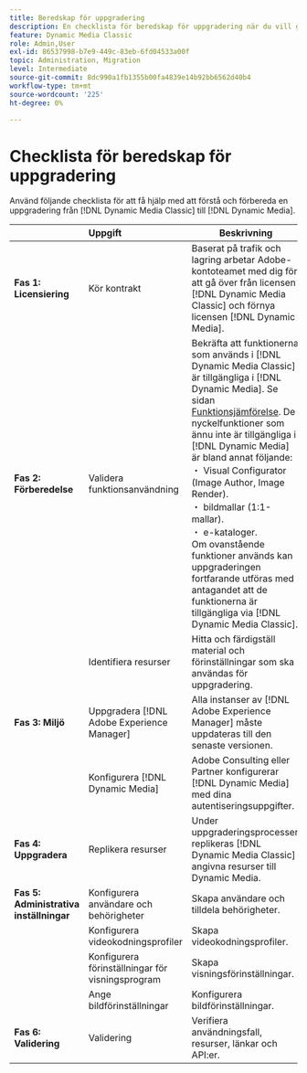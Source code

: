 ```yaml
---
title: Beredskap för uppgradering
description: En checklista för beredskap för uppgradering när du vill gå från  [!DNL Adobe Dynamic Media Classic] till [!DNL Dynamic Media] på [!DNL Adobe Experience Manager].
feature: Dynamic Media Classic
role: Admin,User
exl-id: 86537998-b7e9-449c-83eb-6fd04533a00f
topic: Administration, Migration
level: Intermediate
source-git-commit: 8dc990a1fb1355b00fa4839e14b92bb6562d40b4
workflow-type: tm+mt
source-wordcount: '225'
ht-degree: 0%

---
```


# Checklista för beredskap för uppgradering

Använd följande checklista för att få hjälp med att förstå och förbereda en uppgradering från [!DNL Dynamic Media Classic] till [!DNL Dynamic Media].

|  | Uppgift | Beskrivning |
| :--- | :--- | --- |
| **Fas 1: Licensiering** | Kör kontrakt | Baserat på trafik och lagring arbetar Adobe-kontoteamet med dig för att gå över från licensen [!DNL Dynamic Media Classic] och förnya licensen [!DNL Dynamic Media]. |
| **Fas 2: Förberedelse** | Validera funktionsanvändning | Bekräfta att funktionerna som används i [!DNL Dynamic Media Classic] är tillgängliga i [!DNL Dynamic Media]. Se sidan [Funktionsjämförelse](/help/using/upgrade-feature-comparison.md). De nyckelfunktioner som ännu inte är tillgängliga i [!DNL Dynamic Media] är bland annat följande: <br> ・ Visual Configurator (Image Author, Image Render).<br> ・ bildmallar (1:1-mallar).<br> ・ e-kataloger.<br>Om ovanstående funktioner används kan uppgraderingen fortfarande utföras med antagandet att de funktionerna är tillgängliga via [!DNL Dynamic Media Classic]. |
|   | Identifiera resurser | Hitta och färdigställ material och förinställningar som ska användas för uppgradering. |
| **Fas 3: Miljö** | Uppgradera [!DNL Adobe Experience Manager] | Alla instanser av [!DNL Adobe Experience Manager] måste uppdateras till den senaste versionen. |
|   | Konfigurera [!DNL Dynamic Media] | Adobe Consulting eller Partner konfigurerar [!DNL Dynamic Media] med dina autentiseringsuppgifter. |
| **Fas 4: Uppgradera** | Replikera resurser | Under uppgraderingsprocessen replikeras [!DNL Dynamic Media Classic] angivna resurser till Dynamic Media. |
| **Fas 5: Administrativa inställningar** | Konfigurera användare och behörigheter | Skapa användare och tilldela behörigheter. |
|   | Konfigurera videokodningsprofiler | Skapa videokodningsprofiler. |
|   | Konfigurera förinställningar för visningsprogram | Skapa visningsförinställningar. |
|   | Ange bildförinställningar | Konfigurera bildförinställningar. |
| **Fas 6: Validering** | Validering | Verifiera användningsfall, resurser, länkar och API:er. |
